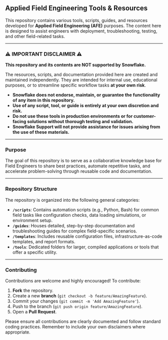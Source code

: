
## Applied Field Engineering Tools & Resources 

This repository contains various tools, scripts, guides, and resources developed for **Applied Field Engineering (AFE)** purposes. The content here is designed to assist engineers with deployment, troubleshooting, testing, and other field-related tasks.

***

### ⚠️ IMPORTANT DISCLAIMER ⚠️

**This repository and its contents are NOT supported by Snowflake.**

The resources, scripts, and documentation provided here are created and maintained independently. They are intended for internal use, educational purposes, or to streamline specific workflow tasks **at your own risk**.

* **Snowflake does not endorse, maintain, or guarantee the functionality of any item in this repository.**
* **Use of any script, tool, or guide is entirely at your own discretion and risk.**
* **Do not use these tools in production environments or for customer-facing solutions without thorough testing and validation.**
* **Snowflake Support will not provide assistance for issues arising from the use of these materials.**

***

### Purpose

The goal of this repository is to serve as a collaborative knowledge base for Field Engineers to share best practices, automate repetitive tasks, and accelerate problem-solving through reusable code and documentation.

***

###  Repository Structure

The repository is organized into the following general categories:

* **`/scripts`**: Contains automation scripts (e.g., Python, Bash) for common field tasks like configuration checks, data loading simulations, or environment setup.
* **`/guides`**: Houses detailed, step-by-step documentation and troubleshooting guides for complex field-specific scenarios.
* **`/templates`**: Includes reusable configuration files, infrastructure-as-code templates, and report formats.
* **`/tools`**: Dedicated folders for larger, compiled applications or tools that offer a specific utility.

***

###  Contributing

Contributions are welcome and highly encouraged! To contribute:

1.  **Fork** the repository.
2.  Create a new **branch** (`git checkout -b feature/AmazingFeature`).
3.  Commit your changes (`git commit -m 'Add AmazingFeature'`).
4.  Push to the branch (`git push origin feature/AmazingFeature`).
5.  Open a **Pull Request**.

Please ensure all contributions are clearly documented and follow standard coding practices. Remember to include your own disclaimers where appropriate.
